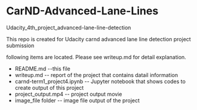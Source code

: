  # CarND-Advanced-Lane-Lines 
Udacity_4th_project_advanced-lane-line-detection

This repo is created for Udacity carnd advanced lane line detection project submission

following items are located. Please see writeup.md for detail explanation. 

- README.md --this file
- writeup.md -- report of the project that contains datail information
- carnd-term1_project4.ipynb  -- Jupyter notebook that shows codes to create output of this project
- project_output.mp4 -- project output movie
- image_file folder -- image file output of the project
